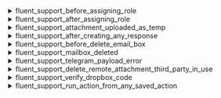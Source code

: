 <explain-block title="fluent-support/_other_useful_actions">

[//]: # (0)
<details class="fs-docs-collapse">

<summary class="fs-docs-title">fluent_support_before_assigning_role</summary>
<hr>
<div class="fs-docs-content">
This action is triggered before assigning a role to a user.

**Parameters**
- '$user' (array) User data

**Usage**

```php
add_action('fluent_support/before_assigning_role', function ($user) {
     // ...do something
}, 10, 1);
```

**Reference**

`do_action('fluent_support/before_assigning_role', $user)`

This action is located in <br>
`fluent-support/app/Http/Controllers/AuthController.php`
</div>

</details>

[//]: # (1)
<details class="fs-docs-collapse">

<summary class="fs-docs-title">fluent_support_after_assigning_role</summary>
<hr>
<div class="fs-docs-content">
This action is triggered after assigning a role to a user.

**Parameters**
- '$user' (array) User data

**Usage**

```php
add_action('fluent_support/after_assigning_role', function ($user) {
     // ...do something
}, 10, 1);
```

**Reference**

`do_action('fluent_support/after_assigning_role', $user)`

This action is located in <br>
`fluent-support/app/Http/Controllers/AuthController.php`
</div>

</details>



[//]: # (2)
<details class="fs-docs-collapse">

<summary class="fs-docs-title">fluent_support_attachment_uploaded_as_temp</summary>
<hr>
<div class="fs-docs-content">
This action is triggered when attachment uploaded as temporary. asdet

**Parameters**
- '$attachment' (object) Attachment data
- 'ticketId' (integer) Ticket ID

**Usage**

```php
add_action('fluent_support/attachment_uploaded_as_temp', function ($attachment, $ticketId) {
     // ...do something
}, 10, 2);
```

**Reference**

`do_action('fluent_support/attachment_uploaded_as_temp', $attachment, $ticketId)`

This action is located in <br>
`fluent-support/app/Http/Controllers/UploaderController.php`
</div>

</details>

[//]: # (3)
<details class="fs-docs-collapse">

<summary class="fs-docs-title">fluent_support_after_creating_any_response</summary>
<hr>
<div class="fs-docs-content">
This action is triggered after creating any response.

**Parameters**
- '$createdResponse' (object) Response data
- '$ticket' (object) Ticket data
- '$person' (object) Person data

**Usage**

```php
add_action('fluent_support/' . $conversationType . '_added_by_' . $person->person_type,
function($createdResponse, $ticket, $person) {
   // Do your stuff here
}, 20, 3);
```

**Note:** `$conversationType` is a dynamically assigned conversation type (some hooks use it as `$convoType`). Here, `$person->person_type` contain the type of person, whether it be an agent, user, etc.

**Reference**

`do_action('fluent_support/' . $conversationType . '_added_by_' . $person->person_type, $response, $ticket, $person)`

This action is located in <br>
`fluent-support/app/Models/Conversation.php`,
`fluent-support/app/Services/Tickets/ResponseService.php`

</div>

</details>

[//]: # (4)
<details class="fs-docs-collapse">

<summary class="fs-docs-title">fluent_support_before_delete_email_box</summary>
<hr>
<div class="fs-docs-content">
This action is triggered before deleting a mailbox.

**Parameters**
- '$box' (object) Mailbox data
- '$fallbackBox' (object) Fallback mailbox data

**Usage**

```php
add_action('fluent_support/before_delete_email_box', function ($box, $fallbackBox) {
     // ...do something
}, 10, 2);
```
**Reference**

`do_action('fluent_support/before_delete_email_box', $box, $fallbackBox)`

This action is located in <br>
`fluent-support/app/Services/MailerInbox/MailBoxService.php`

</div>

</details>

[//]: # (5)
<details class="fs-docs-collapse">

<summary class="fs-docs-title">fluent_support_mailbox_deleted</summary>
<hr>
<div class="fs-docs-content">
This action is triggered after deleting a mailbox.

**Parameters**
- '$mailBoxId' (integer) Mailbox ID
- '$fallbackBox' (object) Fallback mailbox data

**Usage**

```php
add_action('fluent_support/mailbox_deleted', function ($mailBoxId, $fallbackBox) {
     // ...do something
}, 10, 2);
```
**Reference**

`do_action('fluent_support/mailbox_deleted', $mailBoxId, $fallbackBox)`

This action is located in <br>
`fluent-support/app/Services/MailerInbox/MailBoxService.php`

</div>

</details>

[//]: # (6)
<details class="fs-docs-collapse">

<summary class="fs-docs-title">fluent_support_telegram_payload_error</summary>
<hr>
<div class="fs-docs-content">
This action is triggered after a Telegram payload error.

**Parameters**
- '$responseData' (array) Telegram response data
- '$payload' (array) Telegram payload data

**Usage**

```php
add_action('fluent_support/telegram_payload_error', function ($responseData, $payload) {
     // ...do something
}, 10, 2);
```
**Reference**

`do_action('fluent_support/telegram_payload_error', $responseData, $payload)`

This action is located in <br>
`fluent-support/app/Services/ThirdParty/HandleTelegramEvent.php`

</div>

</details>


[//]: # (7)
<details class="fs-docs-collapse">

<summary class="fs-docs-title">fluent_support_delete_remote_attachment_third_party_in_use</summary>
<hr>
<div class="fs-docs-content">
This action is triggered after delete remote attachment.

**Parameters**
- '$attachment' (object) attachment data
- '$ticketID' (integer) Ticket ID

**Usage**

```php
add_action('fluent_support/delete_remote_attachment_' . $attachment->driver, function ($attachment,$ticketID) {
     // ...do something
}, 10, 2);
```

**Note:** `$attachment->driver` the type of person, whether it be an agent, user, etc.

**Reference**

`do_action('fluent_support/delete_remote_attachment_' . $attachment->driver, $attachment, $ticket->id)`

This action is located in <br>
`fluent-support/app/Hooks/CleanupHandler.php`

</div>

</details>

[//]: # (8)
<details class="fs-docs-collapse">

<summary class="fs-docs-title">fluent_support_verify_dropbox_code</summary>
<hr>
<div class="fs-docs-content">
This action is triggered to handle Dropbox authorization.

**Parameters**
- '$code' (string) Dropbox verification code 

**Usage**

```php
add_action('fluent_support_pro/verify_dropbox_code', function ($code) {
     // ...do something
}, 10, 1);
```
**Reference**

`do_action('fluent_support_pro/verify_dropbox_code', $code)`

This action is located in <br>
`fluent-support-pro/app/Http/Controllers/AuthorizeController.php`

</div>

</details>


[//]: # (9)
<details class="fs-docs-collapse">

<summary class="fs-docs-title">fluent_support_run_action_from_any_saved_action</summary>
<hr>
<div class="fs-docs-content">
This action is triggered when an action runs.

**Parameters**
- '$action' (string) Action name
- '$workflow' (object) Workflow data
- '$ticket' (object) Ticket data

**Usage**

```php
add_action('fluent_support/run_action_' . $action->action_name, function ($action, $workflow, $ticket) {
     // ...do something
}, 10, 3);
```

**Note:** `$action->action_name` represents the type of action name.

**Reference**

`do_action('fluent_support/run_action_' . $action->action_name, $action, $this->workflow, $this->ticket)`

This action is located in <br>
`fluent-support-pro/app/Services/Workflow/ActionRunner.php`

</div>

</details>

</explain-block>